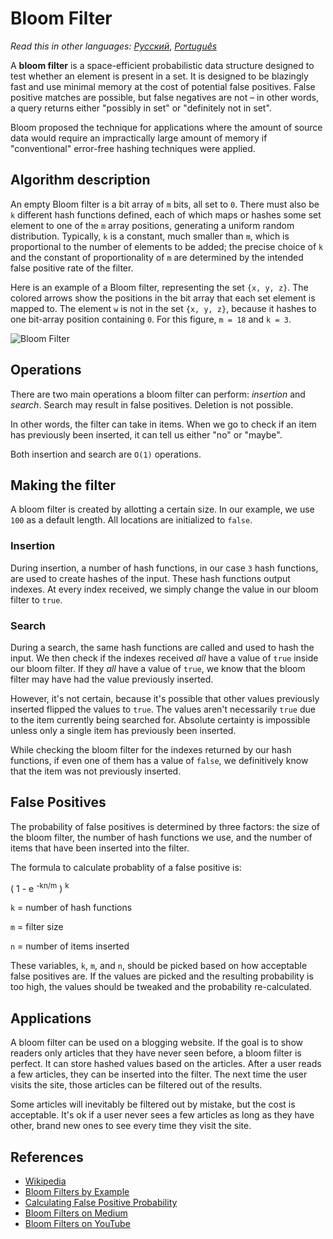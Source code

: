 # Bloom Filter

_Read this in other languages:_
[_Русский_](README.ru-RU.md),
[_Português_](README.pt-BR.md)

A **bloom filter** is a space-efficient probabilistic 
data structure designed to test whether an element 
is present in a set. It is designed to be blazingly 
fast and use minimal memory at the cost of potential
false positives. False positive matches are possible,
but false negatives are not – in other words, a query
returns either "possibly in set" or "definitely not in set".

Bloom proposed the technique for applications where the 
amount of source data would require an impractically large
amount of memory if "conventional" error-free hashing 
techniques were applied.

## Algorithm description

An empty Bloom filter is a bit array of `m` bits, all 
set to `0`. There must also be `k` different hash functions
defined, each of which maps or hashes some set element to 
one of the `m` array positions, generating a uniform random 
distribution. Typically, `k` is a constant, much smaller 
than `m`, which is proportional to the number of elements 
to be added; the precise choice of `k` and the constant of 
proportionality of `m` are determined by the intended 
false positive rate of the filter.

Here is an example of a Bloom filter, representing the 
set `{x, y, z}`. The colored arrows show the positions 
in the bit array that each set element is mapped to. The 
element `w` is not in the set `{x, y, z}`, because it 
hashes to one bit-array position containing `0`. For 
this figure, `m = 18` and `k = 3`.

![Bloom Filter](https://upload.wikimedia.org/wikipedia/commons/a/ac/Bloom_filter.svg)

## Operations

There are two main operations a bloom filter can
perform: _insertion_ and _search_. Search may result in
false positives. Deletion is not possible.

In other words, the filter can take in items. When
we go to check if an item has previously been
inserted, it can tell us either "no" or "maybe".

Both insertion and search are `O(1)` operations.

## Making the filter

A bloom filter is created by allotting a certain size.
In our example, we use `100` as a default length. All
locations are initialized to `false`.

### Insertion

During insertion, a number of hash functions,
in our case `3` hash functions, are used to create
hashes of the input. These hash functions output
indexes. At every index received, we simply change
the value in our bloom filter to `true`.

### Search

During a search, the same hash functions are called
and used to hash the input. We then check if the
indexes received _all_ have a value of `true` inside
our bloom filter. If they _all_ have a value of
`true`, we know that the bloom filter may have had
the value previously inserted.

However, it's not certain, because it's possible
that other values previously inserted flipped the
values to `true`. The values aren't necessarily
`true` due to the item currently being searched for.
Absolute certainty is impossible unless only a single
item has previously been inserted.

While checking the bloom filter for the indexes
returned by our hash functions, if even one of them
has a value of `false`, we definitively know that the
item was not previously inserted.

## False Positives

The probability of false positives is determined by
three factors: the size of the bloom filter, the
number of hash functions we use, and the number
of items that have been inserted into the filter.

The formula to calculate probablity of a false positive is:

( 1 - e <sup>-kn/m</sup> ) <sup>k</sup>

`k` = number of hash functions

`m` = filter size

`n` = number of items inserted

These variables, `k`, `m`, and `n`, should be picked based
on how acceptable false positives are. If the values
are picked and the resulting probability is too high,
the values should be tweaked and the probability
re-calculated.

## Applications

A bloom filter can be used on a blogging website. If
the goal is to show readers only articles that they
have never seen before, a bloom filter is perfect.
It can store hashed values based on the articles. After
a user reads a few articles, they can be inserted into
the filter. The next time the user visits the site,
those articles can be filtered out of the results.

Some articles will inevitably be filtered out by mistake,
but the cost is acceptable. It's ok if a user never sees
a few articles as long as they have other, brand new ones
to see every time they visit the site.

## References

- [Wikipedia](https://en.wikipedia.org/wiki/Bloom_filter)
- [Bloom Filters by Example](http://llimllib.github.io/bloomfilter-tutorial/)
- [Calculating False Positive Probability](https://hur.st/bloomfilter/?n=4&p=&m=18&k=3)
- [Bloom Filters on Medium](https://blog.medium.com/what-are-bloom-filters-1ec2a50c68ff)
- [Bloom Filters on YouTube](https://www.youtube.com/watch?v=bEmBh1HtYrw)
